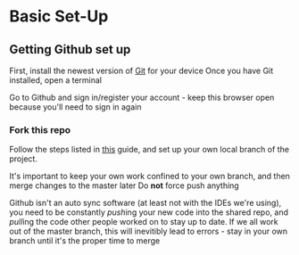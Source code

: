 # Basic Set-Up 

## Getting Github set up

First, install the newest version of [Git](https://git-scm.com/download) for your device
Once you have Git installed, open a terminal 

Go to Github and sign in/register your account - keep this browser open because you'll need to sign in again

### Fork this repo

Follow the steps listed in [this](https://www.freecodecamp.org/news/how-to-make-your-first-pull-request-on-github-3/) guide, and set up your own local branch of the project. 

It's important to keep your own work confined to your own branch, and then merge changes to the master later
Do **not** force push anything

Github isn't an auto sync software (at least not with the IDEs we're using), you need to be constantly *push*ing your new code into the shared repo, and *pull*ing the code other people worked on to stay up to date. 
If we all work out of the master branch, this will inevitibly lead to errors - stay in your own branch until it's the proper time to merge